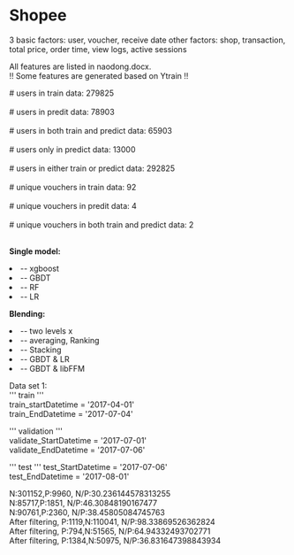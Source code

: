 # Shopee
3 basic factors: user, voucher, receive date
other factors: shop, transaction, total price, order time, view logs, active sessions

All features are listed in naodong.docx.  
!! Some features are generated based on Ytrain !!


<div># users in train data: 279825 </div><br>
<div># users in predit data: 78903  </div><br>
<div># users in both train and predict data: 65903  </div><br>
<div># users only in predict data: 13000  </div><br>
<div># users in either train or predict data: 292825  </div><br>

<div># unique vouchers in train data: 92  </div><br>
<div># unique vouchers in predit data: 4  </div><br>
<div># unique vouchers in both train and predict data: 2  </div><br>



<b>Single model: </b><br>
<li>-- xgboost </li>
<li>-- GBDT  </li>
<li>-- RF </li>
<li>-- LR </li>

<b>Blending:</b> <br>
<li>-- two levels x  </li>
<li>-- averaging, Ranking  </li>
<li>-- Stacking    </li>
<li>-- GBDT & LR  </li>
<li>-- GBDT & libFFM  </li>


Data set 1: <br>
''' train ''' <br>
train_startDatetime = '2017-04-01' <br>
train_EndDatetime = '2017-07-04'    <br>

''' validation '''         <br> 
validate_StartDatetime = '2017-07-01' <br>
validate_EndDatetime = '2017-07-06'   <br>

''' test '''
test_StartDatetime = '2017-07-06' <br>
test_EndDatetime = '2017-08-01'  <br>


N:301152,P:9960, N/P:30.236144578313255 <br>
N:85717,P:1851, N/P:46.30848190167477 <br>
N:90761,P:2360, N/P:38.45805084745763 <br>
After filtering, P:1119,N:110041, N/P:98.33869526362824 <br>
After filtering, P:794,N:51565, N/P:64.94332493702771 <br>
After filtering, P:1384,N:50975, N/P:36.831647398843934 <br>





